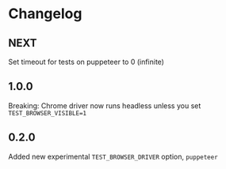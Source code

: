 # Changelog

## NEXT

Set timeout for tests on puppeteer to 0 (infinite)

## 1.0.0

Breaking: Chrome driver now runs headless unless you set `TEST_BROWSER_VISIBLE=1`

## 0.2.0

Added new experimental `TEST_BROWSER_DRIVER` option, `puppeteer`
